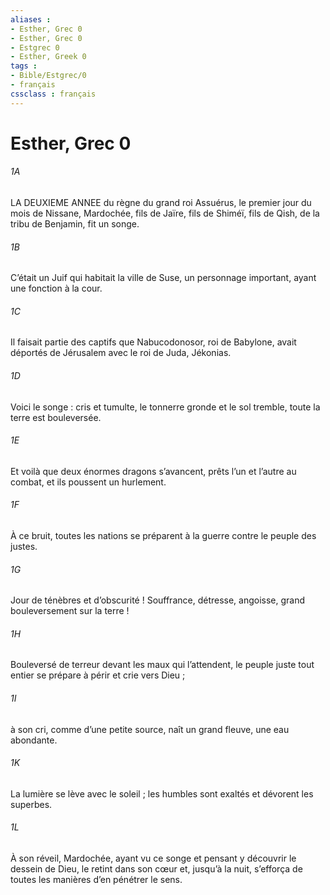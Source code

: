 ```yaml
---
aliases : 
- Esther, Grec 0
- Esther, Grec 0
- Estgrec 0
- Esther, Greek 0
tags : 
- Bible/Estgrec/0
- français
cssclass : français
---
```


# Esther, Grec 0

###### 1A
LA DEUXIEME ANNEE du règne du grand roi Assuérus, le premier jour du mois de Nissane, Mardochée, fils de Jaïre, fils de Shiméï, fils de Qish, de la tribu de Benjamin, fit un songe.
###### 1B
C’était un Juif qui habitait la ville de Suse, un personnage important, ayant une fonction à la cour.
###### 1C
Il faisait partie des captifs que Nabucodonosor, roi de Babylone, avait déportés de Jérusalem avec le roi de Juda, Jékonias.
###### 1D
Voici le songe : cris et tumulte, le tonnerre gronde et le sol tremble, toute la terre est bouleversée.
###### 1E
Et voilà que deux énormes dragons s’avancent, prêts l’un et l’autre au combat, et ils poussent un hurlement.
###### 1F
À ce bruit, toutes les nations se préparent à la guerre contre le peuple des justes.
###### 1G
Jour de ténèbres et d’obscurité ! Souffrance, détresse, angoisse, grand bouleversement sur la terre !
###### 1H
Bouleversé de terreur devant les maux qui l’attendent, le peuple juste tout entier se prépare à périr et crie vers Dieu ;
###### 1I
à son cri, comme d’une petite source, naît un grand fleuve, une eau abondante.
###### 1K
La lumière se lève avec le soleil ; les humbles sont exaltés et dévorent les superbes.
###### 1L
À son réveil, Mardochée, ayant vu ce songe et pensant y découvrir le dessein de Dieu, le retint dans son cœur et, jusqu’à la nuit, s’efforça de toutes les manières d’en pénétrer le sens.
